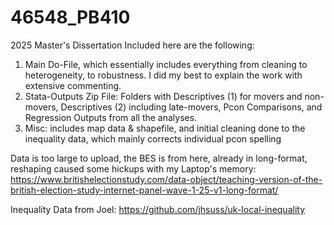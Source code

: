 # 46548_PB410
2025 Master's Dissertation
Included here are the following:
1) Main Do-File, which essentially includes everything from cleaning to heterogeneity, to robustness. I did my best to explain the work with extensive commenting. 
2) Stata-Outputs Zip File: Folders with Descriptives (1) for movers and non-movers, Descriptives (2) including late-movers, Pcon Comparisons, and Regression Outputs from all the analyses.
3) Misc: includes map data & shapefile, and initial cleaning done to the inequality data, which mainly corrects individual pcon spelling

Data is too large to upload, the BES is from here, already in long-format, reshaping caused some hickups with my Laptop's memory:
https://www.britishelectionstudy.com/data-object/teaching-version-of-the-british-election-study-internet-panel-wave-1-25-v1-long-format/

Inequality Data from Joel: https://github.com/jhsuss/uk-local-inequality
